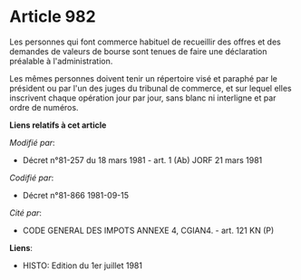 # Article 982

Les personnes qui font commerce habituel de recueillir des offres et des demandes de valeurs de bourse sont tenues de faire
une déclaration préalable à l'administration.

Les mêmes personnes doivent tenir un répertoire visé et paraphé par le président ou par l'un des juges du tribunal de
commerce, et sur lequel elles inscrivent chaque opération jour par jour, sans blanc ni interligne et par ordre de numéros.

**Liens relatifs à cet article**

_Modifié par_:

  - Décret n°81-257 du 18 mars 1981 - art. 1 (Ab) JORF 21 mars 1981

_Codifié par_:

  - Décret n°81-866 1981-09-15

_Cité par_:

  - CODE GENERAL DES IMPOTS ANNEXE 4, CGIAN4. - art. 121 KN (P)

**Liens**:

  - HISTO: Edition du 1er juillet 1981
